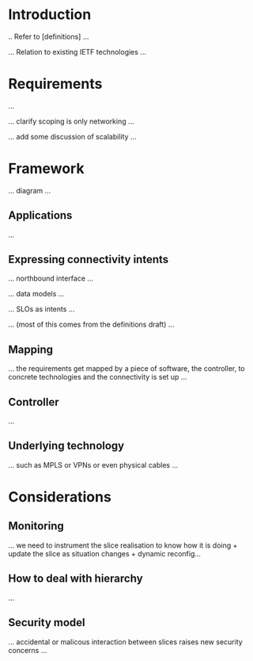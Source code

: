 
# Introduction

.. Refer to [definitions] ...

... Relation to existing IETF technologies ...

# Requirements

...

... clarify scoping is only networking ...

... add some discussion of scalability ...

# Framework

...  diagram ...

## Applications

...

## Expressing connectivity intents

... northbound interface ...

... data models ...

... SLOs as intents ...

... (most of this comes from the definitions draft) ...

## Mapping

... the requirements get mapped by a piece of software, the controller, to concrete technologies and the connectivity is set up ...

## Controller

...

##  Underlying technology

... such as MPLS or VPNs or even physical cables ...

# Considerations

## Monitoring

... we need to instrument the slice realisation to know how it is doing + update the slice as situation changes + dynamic reconfig...

## How to deal with hierarchy

...

## Security model

... accidental or malicous interaction between slices raises new security concerns ...
